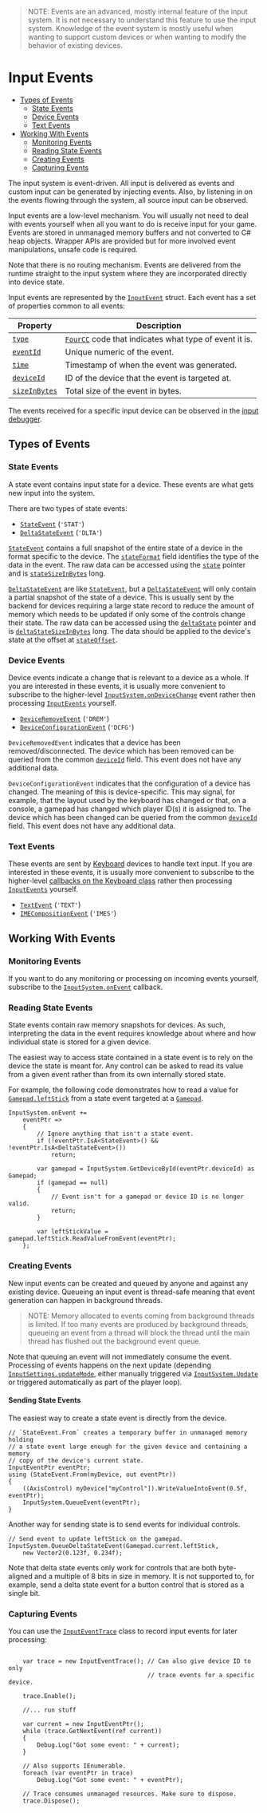 >NOTE: Events are an advanced, mostly internal feature of the input system. It is not necessary to understand this feature to use the input system. Knowledge of the event system is mostly useful when wanting to support custom devices or when wanting to modify the behavior of existing devices.

# Input Events

* [Types of Events](#types-of-events)
    * [State Events](#state-events)
    * [Device Events](#device-events)
    * [Text Events](#text-events)
* [Working With Events](#working-with-events)
    * [Monitoring Events](#monitoring-events)
    * [Reading State Events](#reading-state-events)
    * [Creating Events](#creating-events)
    * [Capturing Events](#capturing-events)


The input system is event-driven. All input is delivered as events and custom input can be generated by injecting events. Also, by listening in on the events flowing through the system, all source input can be observed.

Input events are a low-level mechanism. You will usually not need to deal with events yourself when all you want to do is receive input for your game. Events are stored in unmanaged memory buffers and not converted to C# heap objects. Wrapper APIs are provided but for more involved event manipulations, unsafe code is required.

Note that there is no routing mechanism. Events are delivered from the runtime straight to the input system where they are incorporated directly into device state.

Input events are represented by the [`InputEvent`](../api/UnityEngine.InputSystem.LowLevel.InputEvent.html) struct. Each event has a set of properties common to all events:

|Property|Description|
|--------|-----------|
|[`type`](../api/UnityEngine.InputSystem.LowLevel.InputEvent.html#UnityEngine_InputSystem_LowLevel_InputEvent_type)|[`FourCC`](../api/UnityEngine.InputSystem.Utilities.FourCC.html) code that indicates what type of event it is.|
|[`eventId`](../api/UnityEngine.InputSystem.LowLevel.InputEvent.html#UnityEngine_InputSystem_LowLevel_InputEvent_eventId)|Unique numeric of the event.|
|[`time`](../api/UnityEngine.InputSystem.LowLevel.InputEvent.html#UnityEngine_InputSystem_LowLevel_InputEvent_time)|Timestamp of when the event was generated.|
|[`deviceId`](../api/UnityEngine.InputSystem.LowLevel.InputEvent.html#UnityEngine_InputSystem_LowLevel_InputEvent_deviceId)|ID of the device that the event is targeted at.|
|[`sizeInBytes`](../api/UnityEngine.InputSystem.LowLevel.InputEvent.html#UnityEngine_InputSystem_LowLevel_InputEvent_sizeInBytes)|Total size of the event in bytes.|

The events received for a specific input device can be observed in the [input debugger](Debugging.md#debugging-devices).

## Types of Events

### State Events

A state event contains input state for a device. These events are what gets new input into the system.

There are two types of state events:

* [`StateEvent`](../api/UnityEngine.InputSystem.LowLevel.StateEvent.html) (`'STAT'`)
* [`DeltaStateEvent`](../api/UnityEngine.InputSystem.LowLevel.StateEvent.html) (`'DLTA'`)

[`StateEvent`](../api/UnityEngine.InputSystem.LowLevel.StateEvent.html) contains a full snapshot of the entire state of a device in the format specific to the device. The [`stateFormat`](../api/UnityEngine.InputSystem.LowLevel.StateEvent.html#UnityEngine_InputSystem_LowLevel_StateEvent_stateFormat) field identifies the type of the  data in the event. The raw data can be accessed using the [`state`](../api/UnityEngine.InputSystem.LowLevel.StateEvent.html#UnityEngine_InputSystem_LowLevel_StateEvent_state) pointer and is [`stateSizeInBytes`](../api/UnityEngine.InputSystem.LowLevel.StateEvent.html#UnityEngine_InputSystem_LowLevel_StateEvent_stateSizeInBytes) long.

[`DeltaStateEvent`](../api/UnityEngine.InputSystem.LowLevel.DeltaStateEvent.html) are like [`StateEvent`](../api/UnityEngine.InputSystem.LowLevel.StateEvent.html), but a [`DeltaStateEvent`](../api/UnityEngine.InputSystem.LowLevel.DeltaStateEvent.html) will only contain a partial snapshot of the state of a device. This is usually sent by the backend for devices requiring a large state record to reduce the amount of memory which needs to be updated if only some of the controls change their state. The raw data can be accessed using the [`deltaState`](../api/UnityEngine.InputSystem.LowLevel.DeltaStateEvent.html#UnityEngine_InputSystem_LowLevel_DeltaStateEvent_deltaState) pointer and is [`deltaStateSizeInBytes`](../api/UnityEngine.InputSystem.LowLevel.DeltaStateEvent.html#UnityEngine_InputSystem_LowLevel_DeltaStateEvent_deltaStateSizeInBytes) long. The data should be applied to the device's state at the offset at [`stateOffset`](../api/UnityEngine.InputSystem.LowLevel.DeltaStateEvent.html#UnityEngine_InputSystem_LowLevel_DeltaStateEvent_stateOffset).

### Device Events

Device events indicate a change that is relevant to a device as a whole. If you are interested in these events, it is usually more convenient to subscribe to the higher-level [`InputSystem.onDeviceChange`](../api/UnityEngine.InputSystem.InputSystem.html#UnityEngine_InputSystem_InputSystem_onDeviceChange) event rather then processing [`InputEvents`](../api/UnityEngine.InputSystem.LowLevel.InputEvent.html) yourself.

* [`DeviceRemoveEvent`](../api/UnityEngine.InputSystem.LowLevel.DeviceRemoveEvent.html) (`'DREM'`)
* [`DeviceConfigurationEvent`](../api/UnityEngine.InputSystem.LowLevel.DeviceConfigurationEvent.html) (`'DCFG'`)

`DeviceRemovedEvent` indicates that a device has been removed/disconnected. The device which has been removed can be queried from the common [`deviceId`](../api/UnityEngine.InputSystem.LowLevel.InputEvent.html#UnityEngine_InputSystem_LowLevel_InputEvent_deviceId) field. This event does not have any additional data.

`DeviceConfigurationEvent` indicates that the configuration of a device has changed. The meaning of this is device-specific. This may signal, for example, that the layout used by the keyboard has changed or that, on a console, a gamepad has changed which player ID(s) it is assigned to. The device which has been changed can be queried from the common [`deviceId`](../api/UnityEngine.InputSystem.LowLevel.InputEvent.html#UnityEngine_InputSystem_LowLevel_InputEvent_deviceId) field. This event does not have any additional data.

### Text Events

These events are sent by [Keyboard](Keyboard.md) devices to handle text input. If you are interested in these events, it is usually more convenient to subscribe to the higher-level [callbacks on the Keyboard class](Keyboard.md#text-input) rather then processing [`InputEvents`](../api/UnityEngine.InputSystem.LowLevel.InputEvent.html) yourself.

* [`TextEvent`](../api/UnityEngine.InputSystem.LowLevel.TextEvent.html) (`'TEXT'`)
* [`IMECompositionEvent`](../api/UnityEngine.InputSystem.LowLevel.IMECompositionEvent.html) (`'IMES'`)

## Working With Events

### Monitoring Events

If you want to do any monitoring or processing on incoming events yourself, subscribe to the [`InputSystem.onEvent`](../api/UnityEngine.InputSystem.InputSystem.html#UnityEngine_InputSystem_InputSystem_onEvent) callback.

### Reading State Events

State events contain raw memory snapshots for devices. As such, interpreting the data in the event requires knowledge about where and how individual state is stored for a given device.

The easiest way to access state contained in a state event is to rely on the device the state is meant for. Any control can be asked to read its value from a given event rather than from its own internally stored state.

For example, the following code demonstrates how to read a value for [`Gamepad.leftStick`](../api/UnityEngine.InputSystem.Gamepad.html#UnityEngine_InputSystem_Gamepad_leftStick) from a state event targeted at a [`Gamepad`](../api/UnityEngine.InputSystem.Gamepad.html).

```
InputSystem.onEvent +=
    eventPtr =>
    {
        // Ignore anything that isn't a state event.
        if (!eventPtr.IsA<StateEvent>() && !eventPtr.IsA<DeltaStateEvent>())
            return;

        var gamepad = InputSystem.GetDeviceById(eventPtr.deviceId) as Gamepad;
        if (gamepad == null)
        {
            // Event isn't for a gamepad or device ID is no longer valid.
            return;
        }

        var leftStickValue = gamepad.leftStick.ReadValueFromEvent(eventPtr);
    };
```

### Creating Events

New input events can be created and queued by anyone and against any existing device. Queueing an input event is thread-safe meaning that event generation can happen in background threads.

>NOTE: Memory allocated to events coming from background threads is limited. If too many events are produced by background threads, queueing an event from a thread will block the thread until the main thread has flushed out the background event queue.

Note that queuing an event will not immediately consume the event. Processing of events happens on the next update (depending [`InputSettings.updateMode`](Settings.md#update-mode), either manually triggered via [`InputSystem.Update`](../api/UnityEngine.InputSystem.InputSystem.html#UnityEngine_InputSystem_InputSystem_Update) or triggered automatically as part of the player loop).

#### Sending State Events

The easiest way to create a state event is directly from the device.

```
// `StateEvent.From` creates a temporary buffer in unmanaged memory holding
// a state event large enough for the given device and containing a memory
// copy of the device's current state.
InputEventPtr eventPtr;
using (StateEvent.From(myDevice, out eventPtr))
{
    ((AxisControl) myDevice["myControl"]).WriteValueIntoEvent(0.5f, eventPtr);
    InputSystem.QueueEvent(eventPtr);
}
```

Another way for sending state is to send events for individual controls.

```
// Send event to update leftStick on the gamepad.
InputSystem.QueueDeltaStateEvent(Gamepad.current.leftStick,
    new Vector2(0.123f, 0.234f);
```

Note that delta state events only work for controls that are both byte-aligned and a multiple of 8 bits in size in memory. It is not supported to, for example, send a delta state event for a button control that is stored as a single bit.

### Capturing Events

You can use the [`InputEventTrace`](../api/UnityEngine.InputSystem.LowLevel.InputEventTrace.html) class to record input events for later processing:

```CSharp

    var trace = new InputEventTrace(); // Can also give device ID to only
                                       // trace events for a specific device.

    trace.Enable();

    //... run stuff

    var current = new InputEventPtr();
    while (trace.GetNextEvent(ref current))
    {
        Debug.Log("Got some event: " + current);
    }

    // Also supports IEnumerable.
    foreach (var eventPtr in trace)
        Debug.Log("Got some event: " + eventPtr);

    // Trace consumes unmanaged resources. Make sure to dispose.
    trace.Dispose();

```
